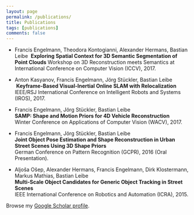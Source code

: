 ```yaml
---
layout: page
permalink: /publications/
title: Publications
tags: [publications]
comments: false
---
```


* Francis Engelmann, Theodora Kontogianni, Alexander Hermans, Bastian Leibe 
  __Exploring Spatial Context for 3D Semantic Segmentation of Point Clouds__ 
  Workshop on 3D Reconstruction meets Semantics at
  International Conference on Computer Vision (ICCV), 2017.

* Anton Kasyanov, Francis Engelmann, Jörg Stückler, Bastian Leibe  
  __Keyframe-Based Visual-Inertial Online SLAM with Relocalization__  
  IEEE/RSJ International Conference on Intelligent Robots and Systems (IROS), 2017.

* Francis Engelmann, Jörg Stückler, Bastian Leibe  
  __SAMP: Shape and Motion Priors for 4D Vehicle Reconstruction__  
  Winter Conference on Applications of Computer Vision (WACV), 2017.

* Francis Engelmann, Jörg Stückler, Bastian Leibe  
  __Joint Object Pose Estimation and Shape Reconstruction in Urban Street Scenes Using 3D Shape Priors__  
  German Conference on Pattern Recognition (GCPR), 2016 (Oral Presentation).

* Aljoša Ošep, Alexander Hermans, Francis Engelmann, Dirk Klostermann, Markus Mathias, Bastian Leibe  
  __Multi-Scale Object Candidates for Generic Object Tracking in Street Scenes__  
  IEEE International Conference on Robotics and Automation (ICRA), 2015.

Browse my <a href="https://scholar.google.com/citations?user=-xOsXi8AAAAJ" target="_blank">Google Scholar profile</a>.

